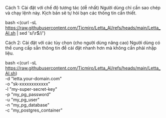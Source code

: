 Cách 1: Cài đặt với chế độ tương tác (dễ nhất)
Người dùng chỉ cần sao chép và chạy lệnh này. Kịch bản sẽ tự hỏi bạn các thông tin cần thiết.

bash <(curl -sL https://raw.githubusercontent.com/Ticmiro/Letta_AI/refs/heads/main/Letta_AI.sh | sed 's/\r$//')

Cách 2: Cài đặt với các tùy chọn (cho người dùng nâng cao)
Người dùng có thể cung cấp sẵn thông tin để cài đặt nhanh hơn mà không cần phải nhập liệu.

bash <(curl -sL https://raw.githubusercontent.com/Ticmiro/Letta_AI/refs/heads/main/Letta_AI.sh) \
-d "letta.your-domain.com" \
-o "sk-xxxxxxxxxxxx" \
-l "my-super-secret-key" \
-p "my_pg_password" \
-u "my_pg_user" \
-n "my_pg_database" \
-c "my_postgres_container"
